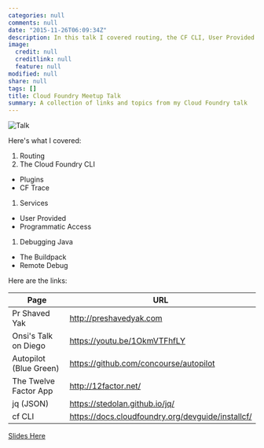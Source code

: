 ```yaml
---
categories: null
comments: null
date: "2015-11-26T06:09:34Z"
description: In this talk I covered routing, the CF CLI, User Provided Services (including programmatic access), and remote debugging with the Java Buildpack.
image:
  credit: null
  creditlink: null
  feature: null
modified: null
share: null
tags: []
title: Cloud Foundry Meetup Talk
summary: A collection of links and topics from my Cloud Foundry talk
---
```


![Talk](https://pbs.twimg.com/media/CUuavAAVEAALYGG.jpg)

Here's what I covered:

1. Routing
1. The Cloud Foundry CLI
  * Plugins
  * CF Trace
1. Services
  * User Provided
  * Programmatic Access
1. Debugging Java
  * The Buildpack
  * Remote Debug


Here are the links:

Page                   | URL
---                    | ---
Pr Shaved Yak          | <http://preshavedyak.com>
Onsi's Talk on Diego   | <https://youtu.be/1OkmVTFhfLY>
Autopilot (Blue Green) | <https://github.com/concourse/autopilot>
The Twelve Factor App  | <http://12factor.net/>
jq (JSON)              | <https://stedolan.github.io/jq/>
cf CLI                 | <https://docs.cloudfoundry.org/devguide/installcf/>


[ Slides Here ](/assets/talk.html)

